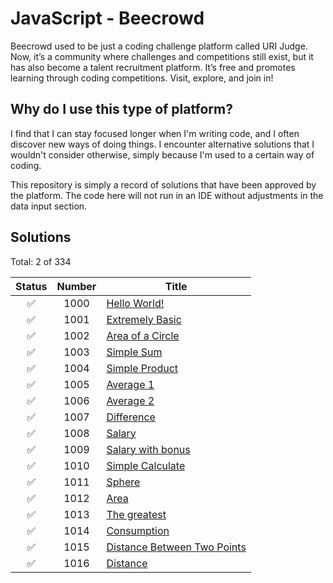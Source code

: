 # JavaScript - Beecrowd

Beecrowd used to be just a coding challenge platform called URI Judge. Now, it’s a community where challenges and competitions still exist, but it has also become a talent recruitment platform. It’s free and promotes learning through coding competitions. Visit, explore, and join in!

## Why do I use this type of platform?

I find that I can stay focused longer when I'm writing code, and I often discover new ways of doing things. I encounter alternative solutions that I wouldn't consider otherwise, simply because I'm used to a certain way of coding.

This repository is simply a record of solutions that have been approved by the platform. The code here will not run in an IDE without adjustments in the data input section.

## Solutions

Total: 2 of 334

| Status | Number  | Title                                          |
|:--:    |:--:     |--                                              |
| ✅    |1000      |[Hello World!](./1000-hello-world.js)          |
| ✅    |1001      |[Extremely Basic](./1001-extremely-basic.js)   |
| ✅    |1002      |[Area of a Circle](./1002-area-of-a-circle.js) |
| ✅    |1003      |[Simple Sum](./1003-simple-sum.js)             |
| ✅    |1004      |[Simple Product](./1004-simple-product.js)     |
| ✅    |1005      |[Average 1](./1005-average1.js)                |
| ✅    |1006      |[Average 2](./1006-average2.js)                |
| ✅    |1007      |[Difference](./1007-difference.js)             |
| ✅    |1008      |[Salary](./1008-salary.js)                     |
| ✅    |1009      |[Salary with bonus](./1009-salary-with-bonus.js) |
| ✅    |1010      |[Simple Calculate](./1010-simple-calculate.js) |
| ✅    |1011      |[Sphere](./1011-sphere.js)                     |
| ✅    |1012      |[Area](./1012-area.js)                         |
| ✅    |1013      |[The greatest](./1013-the-greatest.js)         |
| ✅    |1014      |[Consumption](./1014-consumption.js)           |
| ✅    |1015      |[Distance Between Two Points](./1015-distance-between-two-points.js)  |
| ✅    |1016      |[Distance](./1016-distance.js)                 |